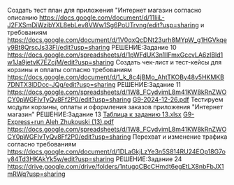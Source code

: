 Создать тест план для приложения "Интернет магазин согласно описанию https://docs.google.com/document/d/11liiL-J2FXSmDiWzibYXL8ebLev8VWw1Sg6PoUTrvng/edit?usp=sharing и требованиям https://docs.google.com/document/d/1V0qxQcDNt23urh8MYpW_g1HGVkqey9Bt8QrscJs33FI/edit?usp=sharing
РЕШЕНИЕ:Задание 10                    
https://docs.google.com/spreadsheets/d/1pWFdUK3n1llFmxGccvLA6zlBld1w1Ja9jetvK7EZcjM/edit?usp=sharing
Создать чек-лист и тест-кейсы для корзины и оплаты согласно требованиям https://docs.google.com/document/d/1_k_8c4jBMo_AhtTKOBy48v5HKMKB7DNTX3lDDcc-JQg/edit?usp=sharing
РЕШЕНИЕ:Задание 11         
https://docs.google.com/spreadsheets/d/1W8_FCydvimL8m41KW8kRnZWOCY0pWGFIvTyQv8Ff2P0/edit?usp=sharing
[G9-2024-12-26.pdf](https://github.com/user-attachments/files/18252567/G9-2024-12-26.pdf)
Тестируем модули корзины, оплаты и оформления заказов приложения "Интернет магазин" 
РЕШЕНИЕ:Задание 13
[Таблица к заданию 13.xlsx](https://github.com/user-attachments/files/18279936/13.xlsx)
[G9-Express+run Aleh Zhukouski (13).pdf](https://github.com/user-attachments/files/18279938/G9-Express%2Brun.Aleh.Zhukouski.13.pdf)
https://docs.google.com/spreadsheets/d/1W8_FCydvimL8m41KW8kRnZWOCY0pWGFIvTyQv8Ff2P0/edit?usp=sharing 
Перехват и изменение трафика согласно требованиям https://docs.google.com/document/d/1DLaGkjLzYe3n5S814RU24EOp18G7oy84Td3HKAkYk5w/edit?usp=sharing
РЕШЕНИЕ:Задание 24 https://drive.google.com/drive/folders/1ntugqCBcCHmdt6egEtLX8nbFbJX1mRWq?usp=sharing

